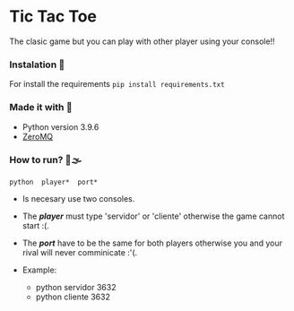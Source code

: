 # Tic Tac Toe
The clasic game but you can play with other player using your console!!

### Instalation 🔧
For install the requirements
```pip install requirements.txt```

### Made it with 🔨
- Python version 3.9.6
- [ZeroMQ](https://zeromq.org/languages/python/)

### How to run? 🚗🌫
 ```python  player*  port* ```
 
 + Is necesary use two consoles.
 + The ***player*** must type 'servidor' or 'cliente' otherwise the game cannot start :(.
 + The ***port*** have to be the same for both players otherwise you and your rival will never comminicate :'(.

 + Example: 
   - python servidor 3632
   - python cliente 3632
